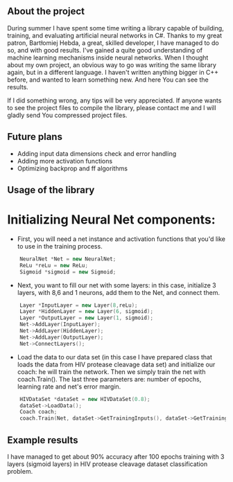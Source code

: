 ## About the project

During summer I have spent some time writing a library capable of building, training, and evaluating artificial neural networks in C#.
Thanks to my great patron, Bartłomiej Hebda, a great, skilled developer, I have managed to do so, and with good results. I've gained a quite good understanding of machine learning mechanisms inside neural networks.
When I thought about my own project, an obvious way to go was writing the same library again, but in a different language. I haven't written anything bigger in C++ before, and wanted to learn something new.
And here You can see the results.

If I did something wrong, any tips will be very appreciated.
If anyone wants to see the project files to compile the library, please contact me and I will gladly send You compressed project files.

## Future plans
- Adding input data dimensions check and error handling
- Adding more activation functions
- Optimizing backprop and ff algorithms

## Usage of the library

# Initializing Neural Net components:
- First, you will need a net instance and activation functions that you'd like to use in the training process.

```cpp
  	NeuralNet *Net = new NeuralNet;
	ReLu *reLu = new ReLu;
	Sigmoid *sigmoid = new Sigmoid;
```

- Next, you want to fill our net with some layers: in this case, initialize 3 layers, with 8,6 and 1 neurons, add them to the Net, and connect them.

```cpp
  	Layer *InputLayer = new Layer(8,reLu);
	Layer *HiddenLayer = new Layer(6, sigmoid);
	Layer *OutputLayer = new Layer(1, sigmoid);
	Net->AddLayer(InputLayer);
	Net->AddLayer(HiddenLayer);
	Net->AddLayer(OutputLayer);
	Net->ConnectLayers();
```

- Load the data to our data set (in this case I have prepared class that loads the data from HIV protease cleavage data set) and initialize our coach: he will train the network. Then we simply train the net with coach.Train(). The last three parameters are: number of epochs, learning rate and net's error margin.

```cpp
  	HIVDataSet *dataSet = new HIVDataSet(0.8);
	dataSet->LoadData();
	Coach coach;
	coach.Train(Net, dataSet->GetTrainingInputs(), dataSet->GetTrainingOutputs(), 1000, 0.06, 0.4);
```

## Example results
I have managed to get about 90% accuracy after 100 epochs training with 3 layers (sigmoid layers) in HIV protease cleavage dataset classification problem.
